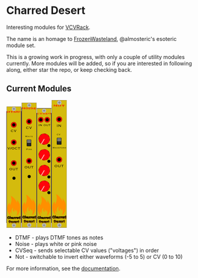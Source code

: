 # Charred Desert

Interesting modules for [VCVRack](https://github.com/vcvrack/rack).

The name is an homage to [FrozenWasteland](https://github.com/almosteric/FrozenWasteland),
@almosteric's esoteric module set.

This is a growing work in progress, with only a couple of utility modules currently.
More modules will be added, so if you are interested in following along, either
star the repo, or keep checking back.

## Current Modules

![DTMF](docs/images/dtmf.png)![Noise](docs/images/noise.png)![CVSeq](docs/images/cvseq.png)![Not](docs/images/not.png)

* DTMF - plays DTMF tones as notes
* Noise - plays white or pink noise
* CVSeq - sends selectable CV values ("voltages") in order
* Not - switchable to invert either waveforms (-5 to 5) or CV (0 to 10)

For more information, see the [documentation](docs/README.md).
